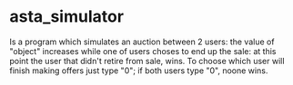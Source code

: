 # asta_simulator
Is a program which simulates an auction between 2 users: 
the value of "object" increases while one of users choses to end up the sale: at this point the user that didn't retire from sale, wins.
To choose which user will finish making offers just type "0"; if both users type "0", noone wins.
